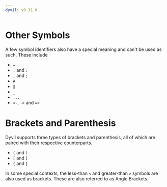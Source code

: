 ```yaml
---
dyvil: v0.31.0
---
```


# Other Symbols

A few symbol identifiers also have a special meaning and can't be used as such. These include

* `=`
* `.` and `:`
* `,` and `;`
* `#`
* `@`
* `_`
* `...`
* `<-`, `->` and `=>`

# Brackets and Parenthesis

Dyvil supports three types of brackets and parenthesis, all of which are paired with their respective counterparts.

* `(` and `)`
* `[` and `]`
* `{` and `}`

In some special contexts, the less-than `<` and greater-than `>` symbols are also used as brackets. These are also referred to as Angle Brackets.

